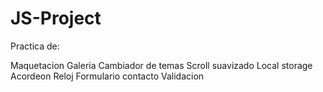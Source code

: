 # JS-Project

Practica de:

Maquetacion
Galeria
Cambiador de temas
Scroll suavizado
Local storage
Acordeon
Reloj
Formulario contacto
Validacion
